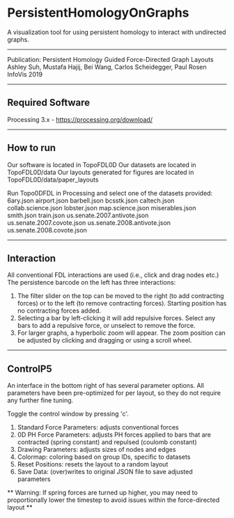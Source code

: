 # PersistentHomologyOnGraphs
A visualization tool for using persistent homology to interact with undirected graphs.

------------------------
Publication:
Persistent Homology Guided Force-Directed Graph Layouts
Ashley Suh, Mustafa Hajij, Bei Wang, Carlos Scheidegger, Paul Rosen
InfoVis 2019

------------------------
Required Software
-------------------------
Processing 3.x - https://processing.org/download/

------------------------
How to run
------------------------
Our software is located in TopoFDL0D
Our datasets are located in TopoFDL0D/data
Our layouts generated for figures are located in TopoFDL0D/data/paper_layouts

Run Topo0DFDL in Processing and select one of the datasets provided:
    6ary.json 
    airport.json 
    barbell.json 
    bcsstk.json 
    caltech.json
    collab.science.json 
    lobster.json 
    map.science.json 
    miserables.json 
    smith.json
    train.json 
    us.senate.2007.antivote.json
    us.senate.2007.covote.json
    us.senate.2008.antivote.json
    us.senate.2008.covote.json


------------------------
Interaction
------------------------
All conventional FDL interactions are used (i.e., click and drag nodes etc.)
The persistence barcode on the left has three interactions:

1) The filter slider on the top can be moved to the right (to add contracting forces) or to the left (to remove contracting forces). Starting position has no contracting forces added.
2) Selecting a bar by left-clicking it will add repulsive forces. Select any bars to add a repulsive force, or unselect to remove the force.
3) For larger graphs, a hyperbolic zoom will appear. The zoom position can be adjusted by clicking and dragging or using a scroll wheel.


------------------------
ControlP5
------------------------
An interface in the bottom right of has several parameter options. All parameters have been pre-optimized for per layout, so they do not require any further fine tuning. 

Toggle the control window by pressing 'c'.

1) Standard Force Parameters: adjusts conventional forces
2) 0D PH Force Parameters: adjusts PH forces applied to bars that are contracted (spring constant) and repulsed (coulomb constant)
3) Drawing Parameters: adjusts sizes of nodes and edges
4) Colormap: coloring based on group IDs, specific to datasets
5) Reset Positions: resets the layout to a random layout
6) Save Data: (over)writes to original JSON file to save adjusted parameters

** Warning: If spring forces are turned up higher, you may need to proportionally lower the timestep to avoid issues within the force-directed layout **
